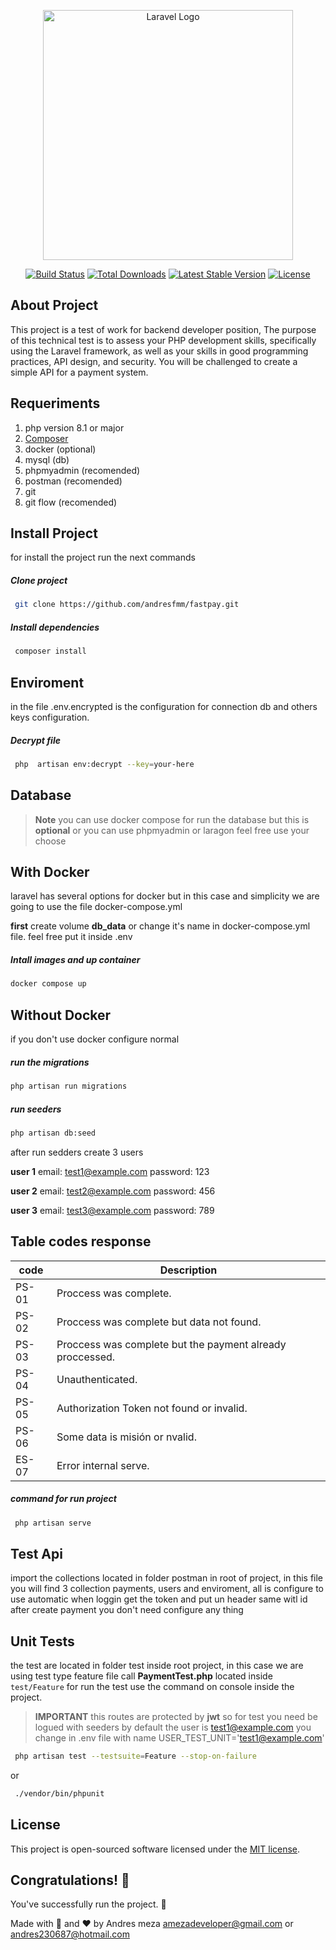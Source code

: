 <p align="center"><a href="https://laravel.com" target="_blank"><img src="https://raw.githubusercontent.com/laravel/art/master/logo-lockup/5%20SVG/2%20CMYK/1%20Full%20Color/laravel-logolockup-cmyk-red.svg" width="400" alt="Laravel Logo"></a></p>

<p align="center">
<a href="https://github.com/laravel/framework/actions"><img src="https://github.com/laravel/framework/workflows/tests/badge.svg" alt="Build Status"></a>
<a href="https://packagist.org/packages/laravel/framework"><img src="https://img.shields.io/packagist/dt/laravel/framework" alt="Total Downloads"></a>
<a href="https://packagist.org/packages/laravel/framework"><img src="https://img.shields.io/packagist/v/laravel/framework" alt="Latest Stable Version"></a>
<a href="https://packagist.org/packages/laravel/framework"><img src="https://img.shields.io/packagist/l/laravel/framework" alt="License"></a>
</p>

## About Project

 This project is a test of work for backend developer position, The purpose of this technical test is to assess your PHP development skills, specifically using the Laravel framework, as well as your skills in good programming practices, API design, and security. You will be challenged to create a simple API for a payment system.

 ## Requeriments
1. php version  8.1 or major
2. [Composer](https://getcomposer.org/)
3. docker (optional)
3. mysql (db) 
5. phpmyadmin (recomended)
6. postman (recomended)
7. git
8. git flow (recomended)

## Install Project
for install the project run the next commands

##### Clone project
```bash
 git clone https://github.com/andresfmm/fastpay.git
 ```

 ##### Install dependencies
```bash
 composer install
 ```
 
 ## Enviroment
 in the file .env.encrypted is the configuration for connection db and others keys configuration.

 ##### Decrypt file
```bash
 php  artisan env:decrypt --key=your-here
 ```
 


## Database
 >**Note**  you can use docker compose for run the database but this is **optional** or you can use phpmyadmin or laragon feel free use your choose

 ## With Docker
 laravel has several options for docker but in this case and simplicity we are going to use the file docker-compose.yml

 **first** create volume  **db_data** or change it's name in docker-compose.yml file. feel free put it inside .env


##### Intall images and up container
 ```bash
 docker compose up
 ```

## Without Docker
  if you don't use docker configure normal

##### run the migrations
 ```bash
 php artisan run migrations
 ```

##### run seeders
 ```bash
 php artisan db:seed
 ```

 after run sedders create 3 users 

 **user 1**
 email: test1@example.com
 password: 123

 **user 2**
 email: test2@example.com
 password: 456

 **user 3**
 email: test3@example.com
 password: 789



## Table codes response


| code    | Description                                          
|-------- | ---------------------------------------------------- 
|PS-01    | Proccess was complete.    
|PS-02    | Proccess was complete but data not found.            
|PS-03    | Proccess was complete but the payment already proccessed.     
|PS-04    | Unauthenticated.             
|PS-05    | Authorization Token not found or invalid.                       
|PS-06    | Some  data is misión or nvalid.           
|ES-07    | Error internal serve.      

 ##### command for run project
```bash
 php artisan serve
```

 ## Test Api
 import the collections located in folder postman in root of project, in this file you will find 3 collection payments, users and enviroment, all is configure to use automatic when loggin get the token and put un header same witl id after create payment you don't need configure any thing


 ## Unit Tests
 the test are located in folder test inside root project, in this case we are using test type feature file call **PaymentTest.php** located inside ``test/Feature`` for run the test use the command on console inside the project.
 >**IMPORTANT**
  this routes are protected by **jwt** so for test you need be logued with seeders by default the user is test1@example.com
  you change in .env file with name USER_TEST_UNIT='test1@example.com'

```bash
 php artisan test --testsuite=Feature --stop-on-failure
```

or  
```bash
 ./vendor/bin/phpunit
```



## License

This project is open-sourced software licensed under the [MIT license](https://opensource.org/licenses/MIT).


## Congratulations! :tada:

You've successfully run the project. :partying_face:

 


Made  with 🧠 and ❤️ by Andres meza amezadeveloper@gmail.com or 
andres230687@hotmail.com
